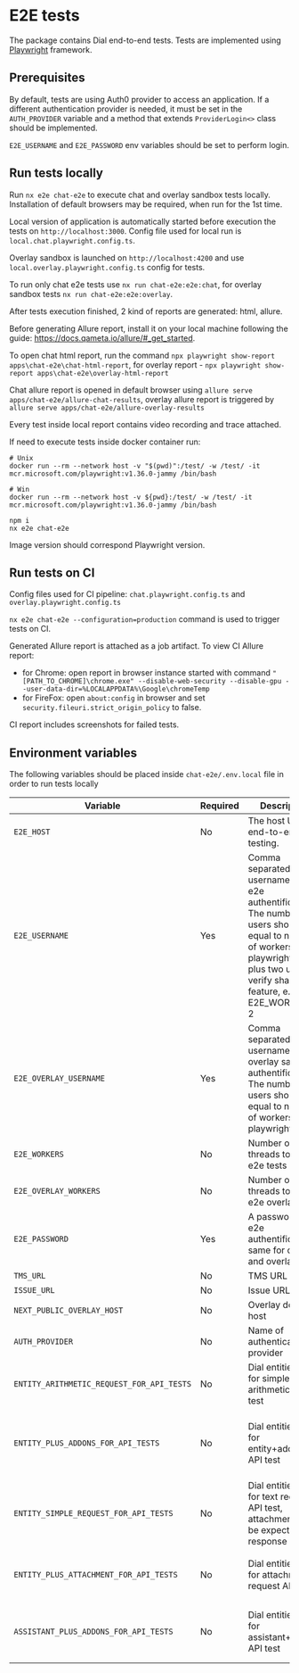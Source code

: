 # E2E tests

The package contains Dial end-to-end tests. Tests are implemented using [Playwright](https://playwright.dev/) framework.

## Prerequisites

By default, tests are using Auth0 provider to access an application. If a different authentication provider is needed, it must be set in the `AUTH_PROVIDER` variable and a method that extends `ProviderLogin<>` class should be implemented.

`E2E_USERNAME` and `E2E_PASSWORD` env variables should be set to perform login.

## Run tests locally

Run `nx e2e chat-e2e` to execute chat and overlay sandbox tests locally.
Installation of default browsers may be required, when run for the 1st time.

Local version of application is automatically started before execution the tests on `http://localhost:3000`.
Config file used for local run is `local.chat.playwright.config.ts`.

Overlay sandbox is launched on `http://localhost:4200` and use `local.overlay.playwright.config.ts` config for tests.

To run only chat e2e tests use `nx run chat-e2e:e2e:chat`, for overlay sandbox tests `nx run chat-e2e:e2e:overlay`.

After tests execution finished, 2 kind of reports are generated: html, allure.

Before generating Allure report, install it on your local machine following the guide: https://docs.qameta.io/allure/#_get_started.

To open chat html report, run the command `npx playwright show-report apps\chat-e2e\chat-html-report`, for overlay report - `npx playwright show-report apps\chat-e2e\overlay-html-report`

Chat allure report is opened in default browser using `allure serve apps/chat-e2e/allure-chat-results`, overlay allure report is triggered by `allure serve apps/chat-e2e/allure-overlay-results`

Every test inside local report contains video recording and trace attached.

If need to execute tests inside docker container run:

```
# Unix
docker run --rm --network host -v "$(pwd)":/test/ -w /test/ -it mcr.microsoft.com/playwright:v1.36.0-jammy /bin/bash

# Win
docker run --rm --network host -v ${pwd}:/test/ -w /test/ -it mcr.microsoft.com/playwright:v1.36.0-jammy /bin/bash

npm i
nx e2e chat-e2e
```

Image version should correspond Playwright version.

## Run tests on CI

Config files used for CI pipeline: `chat.playwright.config.ts` and `overlay.playwright.config.ts`

`nx e2e chat-e2e --configuration=production` command is used to trigger tests on CI.

Generated Allure report is attached as a job artifact.
To view CI Allure report:

- for Chrome: open report in browser instance started with command `"[PATH_TO_CHROME]\chrome.exe" --disable-web-security --disable-gpu --user-data-dir=%LOCALAPPDATA%\Google\chromeTemp`
- for FireFox: open `about:config` in browser and set `security.fileuri.strict_origin_policy` to false.

CI report includes screenshots for failed tests.

## Environment variables

The following variables should be placed inside `chat-e2e/.env.local` file in order to run tests locally

| Variable                                  | Required | Description                                                                                                                                                                                                | Available Values                                                                                                                                                                                                                                                           | Default values        |
| ----------------------------------------- | -------- | ---------------------------------------------------------------------------------------------------------------------------------------------------------------------------------------------------------- | -------------------------------------------------------------------------------------------------------------------------------------------------------------------------------------------------------------------------------------------------------------------------- | --------------------- |
| `E2E_HOST`                                | No       | The host URL for end-to-end testing.                                                                                                                                                                       | Any string                                                                                                                                                                                                                                                                 | http://localhost:3000 |
| `E2E_USERNAME`                            | Yes      | Comma separated list of usernames for e2e authentification. The number of users should be equal to number of workers set in playwright config plus two users to verify share feature, e.g. E2E_WORKERS + 2 | Any string                                                                                                                                                                                                                                                                 |                       |
| `E2E_OVERLAY_USERNAME`                    | Yes      | Comma separated list of usernames for overlay sandbox authentification. The number of users should be equal to number of workers set in playwright config                                                  | Any string                                                                                                                                                                                                                                                                 |                       |
| `E2E_WORKERS`                             | No       | Number of threads to run e2e tests                                                                                                                                                                         | Any number                                                                                                                                                                                                                                                                 | 3                     |
| `E2E_OVERLAY_WORKERS`                     | No       | Number of threads to run e2e overlay tests                                                                                                                                                                 | Any number                                                                                                                                                                                                                                                                 | 1                     |
| `E2E_PASSWORD`                            | Yes      | A password for e2e authentification, same for chat and overlay                                                                                                                                             | Any string                                                                                                                                                                                                                                                                 |                       |
| `TMS_URL`                                 | No       | TMS URL                                                                                                                                                                                                    | Any string                                                                                                                                                                                                                                                                 |                       |
| `ISSUE_URL`                               | No       | Issue URL                                                                                                                                                                                                  | Any string                                                                                                                                                                                                                                                                 |                       |
| `NEXT_PUBLIC_OVERLAY_HOST`                | No       | Overlay domain host                                                                                                                                                                                        | Any string                                                                                                                                                                                                                                                                 | http://localhost:3000 |
| `AUTH_PROVIDER`                           | No       | Name of authentication provider                                                                                                                                                                            | `AuthProvider` enum values                                                                                                                                                                                                                                                 | auth0                 |
| `ENTITY_ARITHMETIC_REQUEST_FOR_API_TESTS` | No       | Dial entities used for simple arithmetic API test                                                                                                                                                          | Should be a valid json corresponding `ArithmeticRequestEntity` interface, e.g. `'[{ "entityId": "gpt-35-turbo", "isSysPromptAllowed": "true" }]'`                                                                                                                          |                       |
| `ENTITY_PLUS_ADDONS_FOR_API_TESTS`        | No       | Dial entities used for entity+addons API test                                                                                                                                                              | Should be a valid json corresponding `EntityPlusAddonsRequest` interface, e.g. `'[{ "entityId": "gpt-4", "addonIds": ["addon-wolfram"], "request": "plot y = x + 1", "response": "https://www6b3.wolframalpha.com/Calculate/MSP" }]'`                                      |                       |
| `ENTITY_SIMPLE_REQUEST_FOR_API_TESTS`     | No       | Dial entities used for text request API test, attachment can be expected as a response                                                                                                                     | Should be a valid json corresponding `EntitySimpleRequest` interface, e.g. `'[{ "entityId": "stability.stable-diffusion-xl", "request": "draw smiling emoticon", "isAttachmentResponse": "true"}]'`                                                                        |                       |
| `ENTITY_PLUS_ATTACHMENT_FOR_API_TESTS`    | No       | Dial entities used for attachment request API test                                                                                                                                                         | Should be a valid json corresponding `EntityPlusAttachmentRequest` interface, e.g. `'[{ "entityId": "gpt-4-vision-preview", "attachmentName": "sun.jpg", "response": "sun" }]'`                                                                                            |                       |
| `ASSISTANT_PLUS_ADDONS_FOR_API_TESTS`     | No       | Dial entities used for assistant+addons API test                                                                                                                                                           | Should be a valid json corresponding `AssistantPlusAddonsRequest` interface, e.g. `'[{ "assistantId": "test-assistant", "addonIds": ["addonId1", "addonId2"], "assistantModelId": "gpt-4", "request": "assistant request?", "response": "expected assistant response" }]'` |                       |
